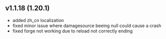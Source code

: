 ## v1.1.18 (1.20.1)
- added zh_cn localization
- fixed minor issue where damagesource beeing null could cause a crash
- fixed forge not working due to reload not correctly ending